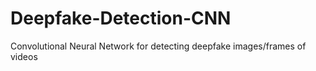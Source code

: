 # Deepfake-Detection-CNN
Convolutional Neural Network for detecting deepfake images/frames of videos
